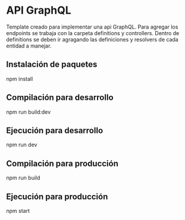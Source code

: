 # API GraphQL

Template creado para implementar una api GraphQL. Para agregar los endpoints se trabaja con la carpeta definitions y controllers. 
Dentro de definitions se deben ir agragando las definiciones y resolvers de cada entidad a manejar.
## Instalación de paquetes

npm install

## Compilación para desarrollo

npm run build:dev

## Ejecución para desarrollo

npm run dev

## Compilación para producción

npm run build

## Ejecución para producción

npm start

